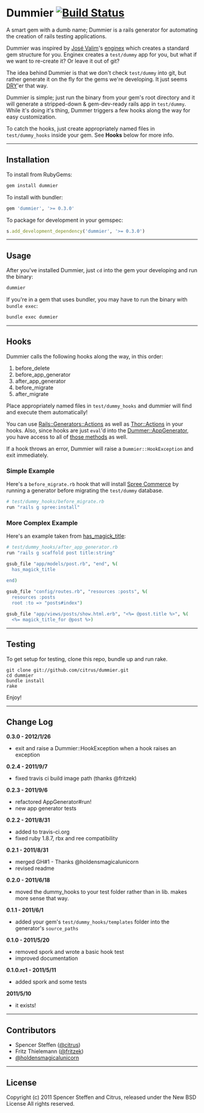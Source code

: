# Dummier [![Build Status](https://secure.travis-ci.org/citrus/dummier.png)](http://travis-ci.org/citrus/dummier)

A smart gem with a dumb name; Dummier is a rails generator for automating the creation of rails testing applications. 

Dummier was inspired by [José Valim](https://github.com/josevalim)'s [enginex](https://github.com/josevalim/enginex) which creates a standard gem structure for you. Enginex creates a `test/dummy` app for you, but what if we want to re-create it? Or leave it out of git?

The idea behind Dummier is that we don't check `test/dummy` into git, but rather generate it on the fly for the gems we're developing. It just seems [DRY](http://en.wikipedia.org/wiki/Don't_repeat_yourself)'er that way.

Dummier is simple; just run the binary from your gem's root directory and it will generate a stripped-down & gem-dev-ready rails app in `test/dummy`. While it's doing it's thing, Dummer triggers a few hooks along the way for easy customization.

To catch the hooks, just create appropriately named files in `test/dummy_hooks` inside your gem. See **Hooks** below for more info.

------------------------------------------------------------------------------
Installation
------------------------------------------------------------------------------

To install from RubyGems:

```bash
gem install dummier
```


To install with bundler:

```ruby
gem 'dummier', '>= 0.3.0'
```


To package for development in your gemspec:

```ruby    
s.add_development_dependency('dummier', '>= 0.3.0')
```
    
    
------------------------------------------------------------------------------
Usage
------------------------------------------------------------------------------

After you've installed Dummier, just `cd` into the gem your developing and run the binary:

```bash
dummier
```
    
If you're in a gem that uses bundler, you may have to run the binary with `bundle exec`: 

```bash
bundle exec dummier
```


------------------------------------------------------------------------------
Hooks
------------------------------------------------------------------------------
    
Dummier calls the following hooks along the way, in this order:

1. before_delete
2. before_app_generator
3. after_app_generator
4. before_migrate
5. after_migrate

 
Place appropriately named files in `test/dummy_hooks` and dummier will find and execute them automatically! 

You can use [Rails::Generators::Actions](http://api.rubyonrails.org/classes/Rails/Generators/Actions.html) as well as [Thor::Actions](http://textmate.rubyforge.org/thor/Thor/Actions.html) in your hooks. Also, since hooks are just `eval`'d into the [Dummer::AppGenerator](http://rubydoc.info/gems/dummier/0.3.0/Dummier/AppGenerator), you have access to all of [those methods](http://rubydoc.info/gems/dummier/0.3.0/Dummier/AppGenerator) as well. 
    
If a hook throws an error, Dummier will raise a `Dummier::HookException` and exit immediately. 

    
### Simple Example

Here's a `before_migrate.rb` hook that will install [Spree Commerce](https://github.com/spree/spree) by running a generator before migrating the `test/dummy` database.

```ruby
# test/dummy_hooks/before_migrate.rb
run "rails g spree:install"
```

    
### More Complex Example

Here's an example taken from [has_magick_title](https://github.com/citrus/has_magick_title):


```ruby
# test/dummy_hooks/after_app_generator.rb
run "rails g scaffold post title:string"

gsub_file "app/models/post.rb", "end", %(
  has_magick_title
  
end)

gsub_file "config/routes.rb", "resources :posts", %(
  resources :posts
  root :to => "posts#index")

gsub_file "app/views/posts/show.html.erb", "<%= @post.title %>", %(
  <%= magick_title_for @post %>)
```


------------------------------------------------------------------------------
Testing
------------------------------------------------------------------------------

To get setup for testing, clone this repo, bundle up and run rake.

    git clone git://github.com/citrus/dummier.git
    cd dummier
    bundle install
    rake


Enjoy!


------------------------------------------------------------------------------
Change Log
------------------------------------------------------------------------------

**0.3.0 - 2012/1/26**

* exit and raise a Dummier::HookException when a hook raises an exception


**0.2.4 - 2011/9/7**

* fixed travis ci build image path (thanks @fritzek)


**0.2.3 - 2011/9/6**

* refactored AppGenerator#run!
* new app generator tests


**0.2.2 - 2011/8/31**

* added to travis-ci.org
* fixed ruby 1.8.7, rbx and ree compatibility


**0.2.1 - 2011/8/31**

* merged GH#1 - Thanks @holdensmagicalunicorn
* revised readme


**0.2.0 - 2011/6/18**

* moved the dummy_hooks to your test folder rather than in lib. makes more sense that way.


**0.1.1 - 2011/6/1**

* added your gem's `test/dummy_hooks/templates` folder into the generator's `source_paths`


**0.1.0 - 2011/5/20**

* removed spork and wrote a basic hook test
* improved documentation


**0.1.0.rc1 - 2011/5/11**

* added spork and some tests


**2011/5/10**

* it exists!


------------------------------------------------------------------------------
Contributors
------------------------------------------------------------------------------

- Spencer Steffen ([@citrus](https://github.com/citrus))
- Fritz Thielemann ([@fritzek](https://github.com/fritzek))
- [@holdensmagicalunicorn](https://github.com/holdensmagicalunicorn)


------------------------------------------------------------------------------
License
------------------------------------------------------------------------------

Copyright (c) 2011 Spencer Steffen and Citrus, released under the New BSD License All rights reserved.
